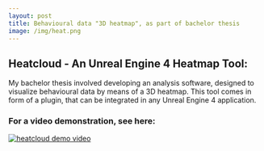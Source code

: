 ```yaml
---
layout: post
title: Behavioural data "3D heatmap", as part of bachelor thesis
image: /img/heat.png
---
```


## Heatcloud - An Unreal Engine 4 Heatmap Tool:   
My bachelor thesis involved developing an analysis software, designed to visualize behavioural data by means of a 3D heatmap. This tool comes in form of a plugin, that can be integrated in any Unreal Engine 4 application.

### For a video demonstration, see here:
[![heatcloud demo video](http://i.imgur.com/vmh7Aqr.png)](https://vimeo.com/199602690 "Demo of Heatcloud - An Unreal Engine 4 Heatmap Tool - Click to Watch!")
